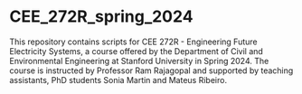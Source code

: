 # CEE_272R_spring_2024
This repository contains scripts for CEE 272R - Engineering Future Electricity Systems, a course offered by the Department of Civil and Environmental Engineering at Stanford University in Spring 2024. The course is instructed by Professor Ram Rajagopal and supported by teaching assistants, PhD students Sonia Martin and Mateus Ribeiro.
